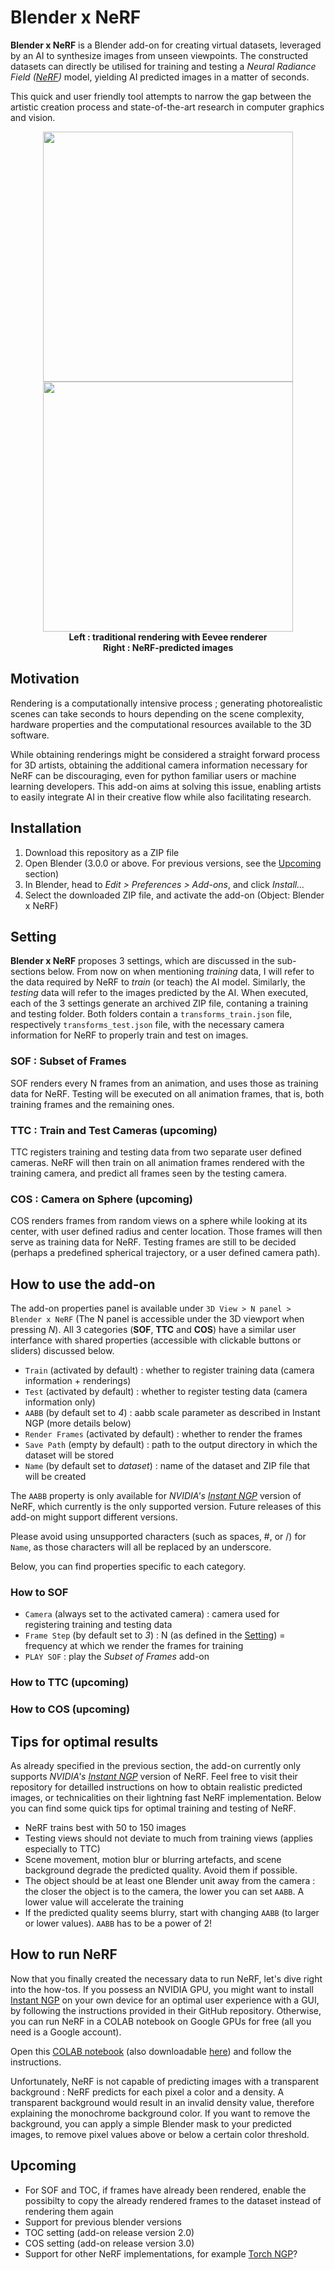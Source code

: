 # Blender x NeRF

**Blender x NeRF** is a Blender add-on for creating virtual datasets, leveraged by an AI to synthesize images from unseen viewpoints. The constructed datasets can directly be utilised for training and testing a *Neural Radiance Field ([NeRF](https://www.matthewtancik.com/nerf))* model, yielding AI predicted images in a matter of seconds.

This quick and user friendly tool attempts to narrow the gap between the artistic creation process and state-of-the-art research in computer graphics and vision.

<p align='center'>
  <img src='https://maximeraafat.github.io/assets/posts/donut_3/Donut3_compressed.gif' width='400'/>
  <img src='https://maximeraafat.github.io/assets/posts/donut_3/Donut3_NeRF_compressed.gif' width='400'>
  <br>
  <b>
    Left : traditional rendering with Eevee renderer
    <br>
    Right : NeRF-predicted images
  </b>
</p>

## Motivation

Rendering is a computationally intensive process ; generating photorealistic scenes can take seconds to hours depending on the scene complexity, hardware properties and the computational resources available to the 3D software.

While obtaining renderings might be considered a straight forward process for 3D artists, obtaining the additional camera information necessary for NeRF can be discouraging, even for python familiar users or machine learning developers. This add-on aims at solving this issue, enabling artists to easily integrate AI in their creative flow while also facilitating research.


## Installation

1. Download this repository as a ZIP file
2. Open Blender (3.0.0 or above. For previous versions, see the [Upcoming](#upcoming) section)
3. In Blender, head to *Edit > Preferences > Add-ons*, and click *Install...*
4. Select the downloaded ZIP file, and activate the add-on (Object: Blender x NeRF)


## Setting

**Blender x NeRF** proposes 3 settings, which are discussed in the sub-sections below. From now on when mentioning *training* data, I will refer to the data required by NeRF to *train* (or teach) the AI model. Similarly, the *testing* data will refer to the images predicted by the AI.
When executed, each of the 3 settings generate an archived ZIP file, contaning a training and testing folder. Both folders contain a `transforms_train.json` file, respectively `transforms_test.json` file, with the necessary camera information for NeRF to properly train and test on images.

### SOF : Subset of Frames

SOF renders every N frames from an animation, and uses those as training data for NeRF. Testing will be executed on all animation frames, that is, both training frames and the remaining ones.

### TTC : Train and Test Cameras (upcoming)

TTC registers training and testing data from two separate user defined cameras. NeRF will then train on all animation frames rendered with the training camera, and predict all frames seen by the testing camera.

### COS : Camera on Sphere (upcoming)

COS renders frames from random views on a sphere while looking at its center, with user defined radius and center location. Those frames will then serve as training data for NeRF. Testing frames are still to be decided (perhaps a predefined spherical trajectory, or a user defined camera path).


## How to use the add-on

The add-on properties panel is available under `3D View > N panel > Blender x NeRF` (The N panel is accessible under the 3D viewport when pressing *N*). All 3 categories (**SOF**, **TTC** and **COS**) have a similar user interfance with shared properties (accessible with clickable buttons or sliders) discussed below.

* `Train` (activated by default) : whether to register training data (camera information + renderings)
* `Test` (activated by default) : whether to register testing data (camera information only)
* `AABB` (by default set to *4*) : aabb scale parameter as described in Instant NGP (more details below)
* `Render Frames` (activated by default) : whether to render the frames
* `Save Path` (empty by default) : path to the output directory in which the dataset will be stored
* `Name` (by default set to *dataset*) : name of the dataset and ZIP file that will be created

The `AABB` property is only available for *NVIDIA's [Instant NGP](https://github.com/NVlabs/instant-ngp)* version of NeRF, which currently is the only supported version. Future releases of this add-on might support different versions.

Please avoid using unsupported characters (such as spaces, #, or /) for `Name`, as those characters will all be replaced by an underscore.

Below, you can find properties specific to each category.

### How to SOF

* `Camera` (always set to the activated camera) : camera used for registering training and testing data
* `Frame Step` (by default set to *3*) : N (as defined in the [Setting](#setting)) = frequency at which we render the frames for training
* `PLAY SOF` : play the *Subset of Frames* add-on

### How to TTC (upcoming)

### How to COS (upcoming)


## Tips for optimal results

As already specified in the previous section, the add-on currently only supports *NVIDIA's [Instant NGP](https://github.com/NVlabs/instant-ngp)* version of NeRF. Feel free to visit their repository for detailled instructions on how to obtain realistic predicted images, or technicalities on their lightning fast NeRF implementation. Below you can find some quick tips for optimal training and testing of NeRF.

* NeRF trains best with 50 to 150 images
* Testing views should not deviate to much from training views (applies especially to TTC)
* Scene movement, motion blur or blurring artefacts, and scene background degrade the predicted quality. Avoid them if possible.
* The object should be at least one Blender unit away from the camera : the closer the object is to the camera, the lower you can set `AABB`. A lower value will accelerate the training
* If the predicted quality seems blurry, start with changing `AABB` (to larger or lower values). `AABB` has to be a power of 2!


## How to run NeRF

Now that you finally created the necessary data to run NeRF, let's dive right into the how-tos. If you possess an NVIDIA GPU, you might want to install [Instant NGP](https://github.com/NVlabs/instant-ngp) on your own device for an optimal user experience with a GUI, by following the instructions provided in their GitHub repository. Otherwise, you can run NeRF in a COLAB notebook on Google GPUs for free (all you need is a Google account).

Open this [COLAB notebook](https://drive.google.com/file/d/1Fbd985Bfj7BrTgriwmOKkuh-J40JjYHK/view?usp=sharing) (also downloadable [here](https://gist.github.com/maximeraafat/122a63c81affd6d574c67d187b82b0b0)) and follow the instructions.

Unfortunately, NeRF is not capable of predicting images with a transparent background : NeRF predicts for each pixel a color and a density. A transparent background would result in an invalid density value, therefore explaining the monochrome background color. If you want to remove the background, you can apply a simple Blender mask to your predicted images, to remove pixel values above or below a certain color threshold.

## Upcoming
* For SOF and TOC, if frames have already been rendered, enable the possibilty to copy the already rendered frames to the dataset instead of rendering them again
* Support for previous blender versions
* TOC setting (add-on release version 2.0)
* COS setting (add-on release version 3.0)
* Support for other NeRF implementations, for example [Torch NGP](https://github.com/ashawkey/torch-ngp)?
<!--
* Extend add-on to Blender Market?
* Update testing.py to fit current version
-->
